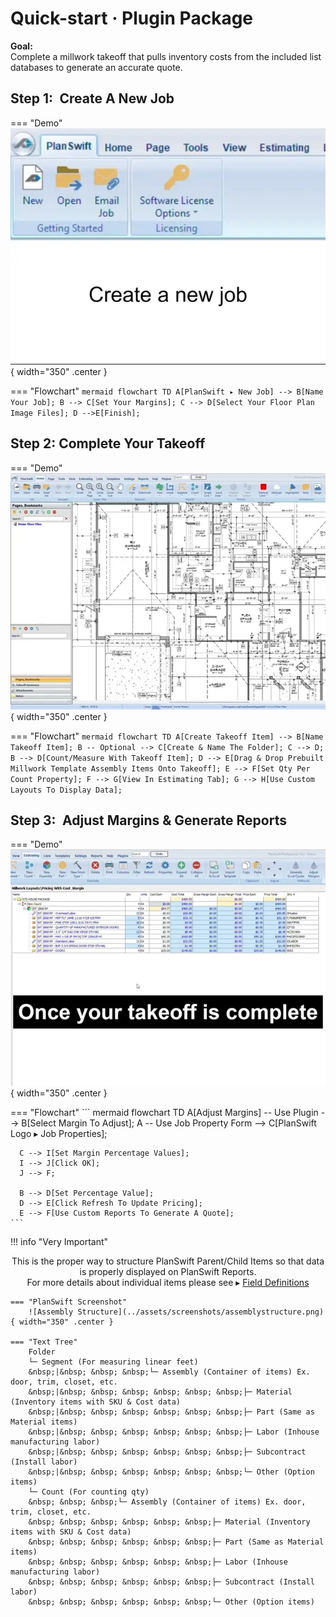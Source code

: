 <!-- docs/getting-started/quick-start-plugin.md -->
# Quick-start · Plugin Package

**Goal:**  
Complete a millwork takeoff that pulls inventory costs from the included list databases to generate an accurate quote.

## Step 1: Create A New Job

=== "Demo"
    ![Create new Millwork Job](../assets/video/createjob.webp){ width="350" .center }

=== "Flowchart"
    ``` mermaid
    flowchart TD
      A[PlanSwift ▸ New Job] --> B[Name Your Job];
      B --> C[Set Your Margins];
      C --> D[Select Your Floor Plan Image Files];
      D -->E[Finish];
    ```

## Step 2: Complete Your Takeoff

=== "Demo"
    ![Complete Takeoff](../assets/video/begintakeoff.webp){ width="350" .center }

=== "Flowchart"
    ``` mermaid
    flowchart TD
      A[Create Takeoff Item] --> B[Name Takeoff Item];
      B -- Optional --> C[Create & Name The Folder];
      C --> D;
      B --> D[Count/Measure With Takeoff Item];
      D --> E[Drag & Drop Prebuilt Millwork Template Assembly Items Onto Takeoff];
      E --> F[Set Qty Per Count Property];
      F --> G[View In Estimating Tab];
      G --> H[Use Custom Layouts To Display Data];
    ```

## Step 3: Adjust Margins & Generate Reports

=== "Demo"
    ![Adjust Margins and generate reports](../assets/video/marginsandreports.webp){ width="350" .center }

=== "Flowchart"
    ``` mermaid
    flowchart TD
      A[Adjust Margins] -- Use Plugin --> B[Select Margin To Adjust];
      A -- Use Job Property Form --> C[PlanSwift Logo ▸ Job Properties];
      
      C --> I[Set Margin Percentage Values];
      I --> J[Click OK];
      J --> F;

      B --> D[Set Percentage Value];
      D --> E[Click Refresh To Update Pricing];
      E --> F[Use Custom Reports To Generate A Quote];
    ```

!!! info "Very Important"
    <center>
    This is the proper way to structure PlanSwift Parent/Child Items so that data is properly displayed on PlanSwift Reports.  
    For more details about individual items please see ▸ [Field Definitions](../reference/field-definitions/job.md)
    </center>

    === "PlanSwift Screenshot"
        ![Assembly Structure](../assets/screenshots/assemblystructure.png){ width="350" .center }
    
    === "Text Tree"
        Folder  
        └─ Segment (For measuring linear feet)  
        &nbsp;|&nbsp; &nbsp; &nbsp;└─ Assembly (Container of items) Ex. door, trim, closet, etc.  
        &nbsp;|&nbsp; &nbsp; &nbsp; &nbsp; &nbsp; &nbsp;├─ Material (Inventory items with SKU & Cost data)  
        &nbsp;|&nbsp; &nbsp; &nbsp; &nbsp; &nbsp; &nbsp;├─ Part (Same as Material items)  
        &nbsp;|&nbsp; &nbsp; &nbsp; &nbsp; &nbsp; &nbsp;├─ Labor (Inhouse manufacturing labor)  
        &nbsp;|&nbsp; &nbsp; &nbsp; &nbsp; &nbsp; &nbsp;├─ Subcontract (Install labor)  
        &nbsp;|&nbsp; &nbsp; &nbsp; &nbsp; &nbsp; &nbsp;└─ Other (Option items)  
        └─ Count (For counting qty)  
        &nbsp; &nbsp; &nbsp;└─ Assembly (Container of items) Ex. door, trim, closet, etc.  
        &nbsp; &nbsp; &nbsp; &nbsp; &nbsp; &nbsp;├─ Material (Inventory items with SKU & Cost data)  
        &nbsp; &nbsp; &nbsp; &nbsp; &nbsp; &nbsp;├─ Part (Same as Material items)  
        &nbsp; &nbsp; &nbsp; &nbsp; &nbsp; &nbsp;├─ Labor (Inhouse manufacturing labor)  
        &nbsp; &nbsp; &nbsp; &nbsp; &nbsp; &nbsp;├─ Subcontract (Install labor)  
        &nbsp; &nbsp; &nbsp; &nbsp; &nbsp; &nbsp;└─ Other (Option items)  